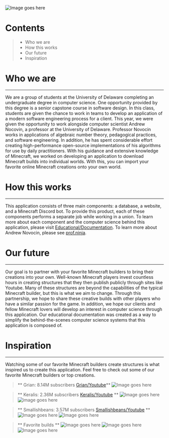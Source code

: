 ![Image goes here](https://firebasestorage.googleapis.com/v0/b/first-project-df435.appspot.com/o/Screen%20Shot%202023-04-18%20at%2012.42.51%20PM.png?alt=media&token=40f4815b-9ff4-4783-b9ea-7dc286d2ab65)

# Contents
> * Who we are
> * How this works
> * Our future
> * Inspiration

# Who we are
-----
We are a group of students at the University of Delaware completing an undergraduate degree in computer science. One opportunity provided by this degree is a senior capstone course in software design. In this class, students are given the chance to work in teams to develop an application of a modern software engineering process for a client. This year, we were given the opportunity to work alongside computer scientist Andrew Nocovin, a professor at the University of Delaware. Professor Novocin works in applications of algebraic number theory, pedagogical practices, and software engineering. In addition, he has spent considerable effort creating high-performance open-source implementations of his algorithms for use by daily practitioners. With his guidance and extensive knowledge of Minecraft, we worked on developing an application to download Minecraft builds into individual worlds. With this, you can import your favorite online Minecraft creations onto your own world.

# How this works
-----
This application consists of three main components: a database, a website, and a Minecraft Discord bot. To provide this product, each of these components performs a separate job while working in a union. To learn more about each component and the computer science behind this application, please visit [Educational/Documentation](https://docs.google.com/document/d/1nJhoP-JbsBBBqY6H7pMFPCYHvQ1CVHDsdWiyjupvC34/). To learn more about Andrew Novocin, please see [prof.ninja](https://prof.ninja/).

# Our future
-----
Our goal is to partner with your favorite Minecraft builders to bring their creations into your own. Well-known Minecraft players invest countless hours in creating structures that they then publish publicly through sites like Youtube. Many of these structures are beyond the capabilities of the typical Minecraft builder, but this is what we aim to change. Through this partnership, we hope to share these creative builds with other players who have a similar passion for the game. In addition, we hope our clients and fellow Minecraft lovers will develop an interest in computer science through this application. Our educational documentation was created as a way to simplify the behind-the-scenes computer science systems that this application is composed of.

# Inspiration
-----
Watching some of our favorite Minecraft builders create structures is what inspired us to create this application. Feel free to check out some of our favorite Minecraft builders or top creations.
> ** Grian: 8.14M subscribers [Grian/Youtube](https://www.youtube.com/channel/UCR9Gcq0CMm6YgTzsDxAxjOQ)**
>![Image goes here](https://firebasestorage.googleapis.com/v0/b/first-project-df435.appspot.com/o/G-mansion.webp?alt=media&token=4ba47622-6d57-4567-9440-c1080897f8ae)

> ** Keralis: 2.36M subscribers [Keralis/Youtube](https://www.youtube.com/@Keralis) **
> ![Image goes here](https://firebasestorage.googleapis.com/v0/b/first-project-df435.appspot.com/o/Keralis_castle.jpeg?alt=media&token=3a7d6828-1dce-4dbd-bc41-0e9a8a589824)
> ![image goes here](https://firebasestorage.googleapis.com/v0/b/first-project-df435.appspot.com/o/Keralis_castle2.jpeg?alt=media&token=106c8db2-dcae-4115-aeae-b44d65b73959)

> ** Smallishbeans: 3.57M subscribers [Smallishbeans/Youtube](https://www.youtube.com/@SmallishBeans) **
> ![Image goes here](https://firebasestorage.googleapis.com/v0/b/first-project-df435.appspot.com/o/Smallbeanscastle.png?alt=media&token=e6595262-80cf-4c97-9ebb-934e0b82424d)
> ![Image goes here](https://firebasestorage.googleapis.com/v0/b/first-project-df435.appspot.com/o/Hogwarts%20Castle.jpeg?alt=media&token=cebd00fa-fc5f-4455-9cfb-ec190c2f58ae)

> ** Favorite builds **
> ![Image goes here](https://firebasestorage.googleapis.com/v0/b/first-project-df435.appspot.com/o/JapanesePogoda.webp?alt=media&token=b0c16bfe-d824-4214-97b1-41e94a0ed504)
> ![Image goes here](https://firebasestorage.googleapis.com/v0/b/first-project-df435.appspot.com/o/Nether%20Sword%20Portal.png?alt=media&token=e6e2288a-f14d-46d8-a32b-2f3b02c30ba7)
> ![Image goes here](https://firebasestorage.googleapis.com/v0/b/first-project-df435.appspot.com/o/Nintendo-Switch-House.png?alt=media&token=9604f3b9-1901-4c2f-ad81-53413affab14)


